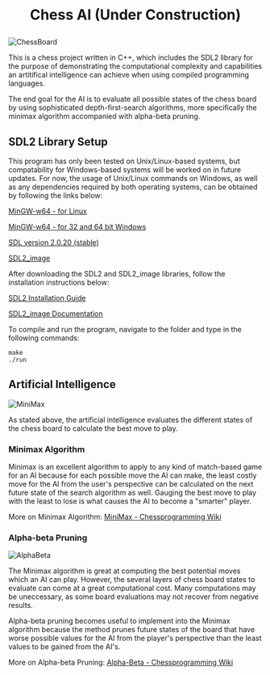 # <p style="text-align: center;">Chess AI (Under Construction)</p>
![ChessBoard](https://drive.google.com/uc?export=view&id=1elM9pOUX_ILduRzbG0oNMdm1V3eBQIhi)

This is a chess project written in C++, which includes the SDL2 library for the purpose of demonstrating the computational complexity and capabilities an artitifical intelligence can achieve when using compiled programming languages.

The end goal for the AI is to evaluate all possible states of the chess board by using sophisticated depth-first-search algorithms, more specifically the minimax algorithm accompanied with alpha-beta pruning.
## SDL2 Library Setup
This program has only been tested on Unix/Linux-based systems, but compatability for Windows-based systems will be worked on in future updates. For now, the usage of Unix/Linux commands on Windows, as well as any dependencies required by both operating systems, can be obtained by following the links below:

[MinGW-w64 - for Linux](https://www.mingw-w64.org/downloads/)

[MinGW-w64 - for 32 and 64 bit Windows](https://sourceforge.net/projects/mingw-w64/)

[SDL version 2.0.20 (stable)](https://www.libsdl.org/download-2.0.php)

[SDL2_image](https://www.libsdl.org/projects/SDL_image/)

After downloading the SDL2 and SDL2_image libraries, follow the installation instructions below:

[SDL2 Installation Guide](https://wiki.libsdl.org/Installation)

[SDL2_image Documentation](https://libsdl.org/projects/SDL_image/docs/index.html)

To compile and run the program, navigate to the folder and type in the following commands:
```
make
./run
``` 
## Artificial Intelligence
![MiniMax](https://drive.google.com/uc?exportv=view&id=1vNiWAedsmBtJ8iHvTsb6ACzSxPvHkRCq)

As stated above, the artificial intelligence evaluates the different states of the chess board to calculate the best move to play. 

### Minimax Algorithm
Minimax is an excellent algorithm to apply to any kind of match-based game for an AI because for each possible move the AI can make, the least costly move for the AI from the user's perspective can be calculated on the next future state of the search algorithm as well. Gauging the best move to play with the least to lose is what causes the AI to become a "smarter" player.

More on Minimax Algorithm:
[MiniMax - Chessprogramming Wiki](https://www.chessprogramming.org/Minimax)
### Alpha-beta Pruning
![AlphaBeta](https://drive.google.com/uc?exportv=view&id=1QyirinekIbSXeoOnu4ZmDiQ0vfX_3wK7)

The Minimax algorithm is great at computing the best potential moves which an AI can play. However, the several layers of chess board states to evaluate can come at a great computational cost. Many computations may be uneccessary, as some board evaluations may not recover from negative results.

Alpha-beta pruning becomes useful to implement into the Minimax algorithm because the method prunes future states of the board that have worse possible values for the AI from the player's perspective than the least values to be gained from the AI's.

More on Alpha-beta Pruning: 
[Alpha-Beta - Chessprogramming Wiki](https://www.chessprogramming.org/Alpha-Beta)
